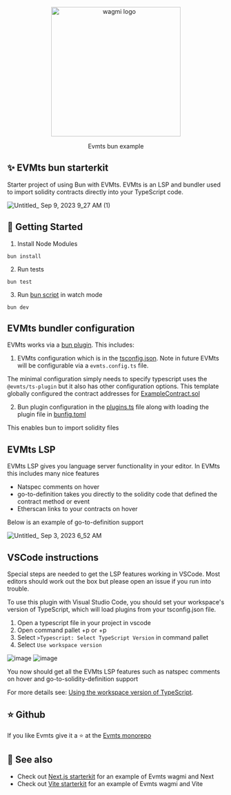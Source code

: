 <p align="center">
  <a href="https://evmts.dev/">
    <picture>
      <source media="(prefers-color-scheme: dark)" srcset="https://user-images.githubusercontent.com/35039927/218812217-92f0f784-cb85-43b9-9ca6-e2b9effd9eb2.png">
      <img alt="wagmi logo" src="https://user-images.githubusercontent.com/35039927/218812217-92f0f784-cb85-43b9-9ca6-e2b9effd9eb2.png" width="auto" height="300">
    </picture>
  </a>
</p>

<p align="center">
  Evmts bun example
<p>

## ✨ EVMts bun starterkit

Starter project of using Bun with EVMts. EVMts is an LSP and bundler used to import solidity contracts directly into your TypeScript code.

![Untitled_ Sep 9, 2023 9_27 AM (1)](https://github.com/evmts/bun-starterkit/assets/35039927/53685b10-2dc6-4115-9c37-b8340dc02536)

## 🤝 Getting Started

1. Install Node Modules

```
bun install
```

2. Run tests

```
bun test
```

3. Run [bun script](./readContract.ts) in watch mode

```
bun dev
```

## EVMts bundler configuration

EVMts works via a [bun plugin](https://bun.sh/docs/bundler/plugins). This includes:

1. EVMts configuration which is in the [tsconfig.json](./tsconfig.json). Note in future EVMts will be configurable via a `evmts.config.ts` file.

The minimal configuration simply needs to specify typescript uses the `@evmts/ts-plugin` but it also has other configuration options. This template globally configured the contract addresses for [ExampleContract.sol](./ExampleContract.sol)

2. Bun plugin configuration in the [plugins.ts](./plugins.ts) file along with loading the plugin file in [bunfig.toml](./bunfig.toml)

This enables bun to import solidity files

## EVMts LSP

EVMts LSP gives you language server functionality in your editor. In EVMts this includes many nice features

- Natspec comments on hover
- go-to-definition takes you directly to the solidity code that defined the contract method or event
- Etherscan links to your contracts on hover

Below is an example of go-to-definition support

![Untitled\_ Sep 3, 2023 6_52 AM](https://github.com/evmts/evmts-monorepo/assets/35039927/ac46caf3-32cc-4ec5-8b3b-5e1df3f7819a)

## VSCode instructions

Special steps are needed to get the LSP features working in VSCode. Most editors should work out the box but please open an issue if you run into trouble.

To use this plugin with Visual Studio Code, you should set your workspace's version of TypeScript, which will load plugins from your tsconfig.json file.

1. Open a typescript file in your project in vscode
2. Open command pallet <cmd>+p or <ctrl>+p
4. Select `>Typescript: Select TypeScript Version` in command pallet
5. Select `Use workspace version`

![image](https://github.com/evmts/bun-starterkit/assets/35039927/8d358843-8eed-415d-bc3c-04522a463d15)
![image](https://github.com/evmts/bun-starterkit/assets/35039927/0111bd24-689f-4f57-a495-ed7dc17f63ae)

You now should get all the EVMts LSP features such as natspec comments on hover and go-to-solidity-definition support

For more details see: [Using the workspace version of TypeScript](https://code.visualstudio.com/docs/typescript/typescript-compiling#_using-the-workspace-version-of-typescript).

## ⭐ Github

If you like Evmts give it a ⭐ at the [Evmts monorepo](https://github.com/evmts/evmts-monorepo)

## 🔗 See also

- Check out [Next.js starterkit](https://github.com/orgs/evmts/repositories) for an example of Evmts wagmi and Next
- Check out [Vite starterkit](https://github.com/evmts/evmts-monorepo/tree/main/examples/vite) for an example of Evmts wagmi and Vite

